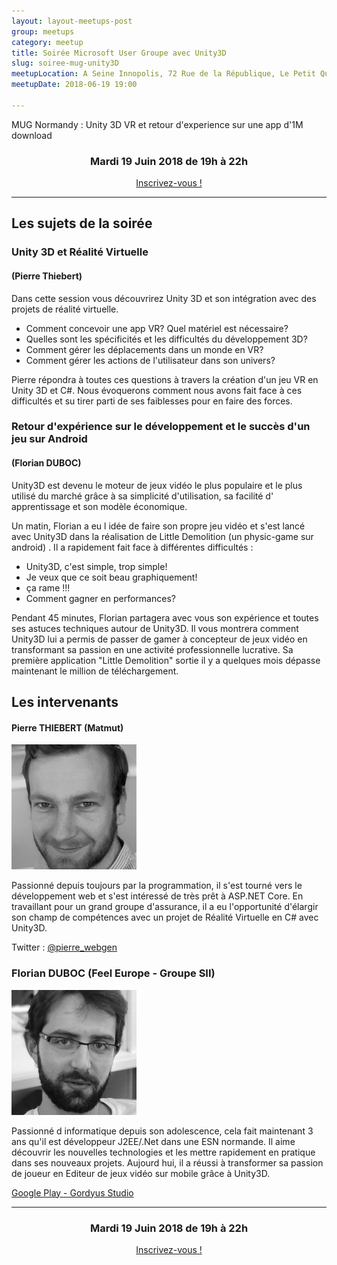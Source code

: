 ```yaml
---
layout: layout-meetups-post
group: meetups
category: meetup
title: Soirée Microsoft User Groupe avec Unity3D
slug: soiree-mug-unity3D
meetupLocation: A Seine Innopolis, 72 Rue de la République, Le Petit Quevilly
meetupDate: 2018-06-19 19:00

---
```

MUG Normandy : Unity 3D
VR et retour d'experience sur une app d'1M download

<div style="text-align: center;">
  <h3>Mardi 19 Juin 2018 de 19h à 22h</h3>
  <p>
    <a class="button" target="_blank" href="https://www.meetup.com/fr-FR/codeursenseine/events/251245838/">
      Inscrivez-vous !
    </a>
  </p>
</div>

----

## Les sujets de la soirée

### Unity 3D et Réalité Virtuelle 
#### (Pierre Thiebert)

Dans cette session vous découvrirez Unity 3D et son intégration avec des projets de réalité virtuelle.
 * Comment concevoir une app VR? Quel matériel est nécessaire? 
 * Quelles sont les spécificités et les difficultés du développement 3D?
 * Comment gérer les déplacements dans un monde en VR?
 * Comment gérer les actions de l'utilisateur dans son univers?
 
Pierre répondra à toutes ces questions à travers la création d'un jeu VR en Unity 3D et C#.
Nous évoquerons comment nous avons fait face à ces difficultés et su tirer parti de ses faiblesses pour en faire des forces.

### Retour d'expérience sur le développement et le succès d'un jeu sur Android
####  (Florian DUBOC)
Unity3D est devenu le moteur de jeux vidéo le plus populaire et le plus utilisé du marché grâce à sa simplicité d'utilisation, sa facilité d' apprentissage et son modèle économique.

Un matin, Florian a eu l idée de faire son propre jeu vidéo et s'est lancé avec Unity3D dans la réalisation de Little Demolition (un physic-game sur android) . Il a rapidement fait face à différentes difficultés :
* Unity3D, c'est simple, trop simple!
* Je veux que ce soit beau graphiquement!
* ça rame !!!
* Comment gagner en performances?

Pendant 45 minutes, Florian partagera avec vous son expérience et toutes ses astuces techniques autour de Unity3D. Il vous montrera comment Unity3D lui a permis de passer de gamer à concepteur de jeux vidéo en transformant sa passion en une activité professionnelle lucrative. Sa première application "Little Demolition" sortie il y a quelques mois dépasse maintenant le million de téléchargement.


## Les intervenants

#### Pierre THIEBERT (Matmut)

![Pierre THIEBERT](/images/meetups/Pierre_THIEBERT_200x200nb.jpg)

Passionné depuis toujours par la programmation, il s'est tourné vers le développement web et s'est intéressé de très prêt à ASP.NET Core. En travaillant pour un grand groupe d'assurance, il a eu l'opportunité d'élargir son champ de compétences avec un projet de Réalité Virtuelle en C# avec Unity3D. 

Twitter : [@pierre_webgen](https://twitter.com/pierre_webgen)

### Florian DUBOC (Feel Europe - Groupe SII)

![Florian DUBOC](/images/meetups/Florian_DUBOC_200x200nb.jpg)

Passionné d informatique depuis son adolescence, cela fait maintenant 3 ans qu'il est développeur J2EE/.Net dans une ESN normande. Il aime découvrir les nouvelles technologies et les mettre rapidement en pratique dans ses nouveaux projets. Aujourd hui, il a réussi à transformer sa passion de joueur en Editeur de jeux vidéo sur mobile grâce à Unity3D.

[Google Play - Gordyus Studio](https://play.google.com/store/apps/developer?id=Gordyus%20Studio)

----

<div style="text-align: center;">
  <h3>Mardi 19 Juin 2018 de 19h à 22h</h3>
  <p>
    <a class="button" target="_blank" href="https://www.meetup.com/fr-FR/codeursenseine/events/251245838/">
      Inscrivez-vous !
    </a>
  </p>
</div>
